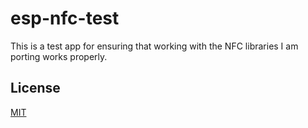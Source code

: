 # esp-nfc-test
This is a test app for ensuring that working with the NFC libraries I am porting works properly.

## License

[MIT](LICENSE)